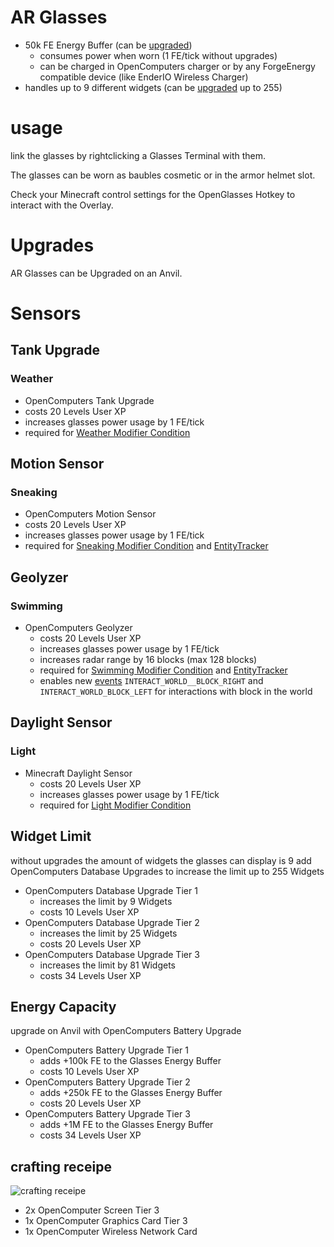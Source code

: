 # AR Glasses
* 50k FE Energy Buffer (can be [upgraded](Glasses#energy-capacity))
  * consumes power when worn (1 FE/tick without upgrades)
  * can be charged in OpenComputers charger or by any ForgeEnergy compatible device (like EnderIO Wireless Charger)
* handles up to 9 different widgets  (can be [upgraded](Glasses#widget-limit) up to 255)

# usage
link the glasses by rightclicking a Glasses Terminal with them.

The glasses can be worn as baubles cosmetic or in the armor helmet slot.

Check your Minecraft control settings for the OpenGlasses Hotkey to interact with the Overlay.

# Upgrades
AR Glasses can be Upgraded on an Anvil.

# Sensors
## Tank Upgrade
### Weather
  * OpenComputers Tank Upgrade
  * costs 20 Levels User XP
  * increases glasses power usage by 1 FE/tick
  * required for [Weather Modifier Condition](WidgetModifierConditions#Weather)

## Motion Sensor
### Sneaking
  * OpenComputers Motion Sensor
  * costs 20 Levels User XP
  * increases glasses power usage by 1 FE/tick
  * required for [Sneaking Modifier Condition](WidgetModifierConditions#Sneaking) and [EntityTracker](Widget_EntityTracker3D)

## Geolyzer
### Swimming
* OpenComputers Geolyzer
  * costs 20 Levels User XP
  * increases glasses power usage by 1 FE/tick
  * increases radar range by 16 blocks (max 128 blocks)
  * required for [Swimming Modifier Condition](WidgetModifierConditions#Swimming) and [EntityTracker](Widget_EntityTracker3D)
  * enables new [events](Terminal_Events) `INTERACT_WORLD__BLOCK_RIGHT` and `INTERACT_WORLD_BLOCK_LEFT` for interactions with block in the world

## Daylight Sensor
### Light
* Minecraft Daylight Sensor
  * costs 20 Levels User XP
  * increases glasses power usage by 1 FE/tick
  * required for [Light Modifier Condition](WidgetModifierConditions#Light)



## Widget Limit
without upgrades the amount of widgets the glasses can display is 9
add OpenComputers Database Upgrades to increase the limit up to 255 Widgets
* OpenComputers Database Upgrade Tier 1
  * increases the limit by 9 Widgets
  * costs 10 Levels User XP
* OpenComputers Database Upgrade Tier 2
  * increases the limit by 25 Widgets
  * costs 20 Levels User XP
* OpenComputers Database Upgrade Tier 3
  * increases the limit by 81 Widgets
  * costs 34 Levels User XP


## Energy Capacity
upgrade on Anvil with OpenComputers Battery Upgrade
* OpenComputers Battery Upgrade Tier 1
  * adds +100k FE to the Glasses Energy Buffer
  * costs 10 Levels User XP
* OpenComputers Battery Upgrade Tier 2
  * adds +250k FE to the Glasses Energy Buffer
  * costs 20 Levels User XP
* OpenComputers Battery Upgrade Tier 3
  * adds +1M FE to the Glasses Energy Buffer
  * costs 34 Levels User XP

## crafting receipe
![crafting receipe](https://i.imgur.com/rPJJ9K6.jpg)
* 2x OpenComputer Screen Tier 3
* 1x OpenComputer Graphics Card Tier 3
* 1x OpenComputer Wireless Network Card
